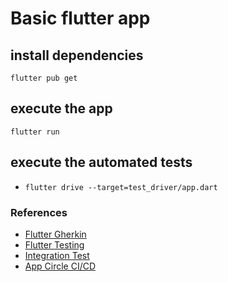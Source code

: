 # Basic flutter app

## install dependencies
```flutter pub get```

## execute the app
```flutter run```

## execute the automated tests
- ```flutter drive --target=test_driver/app.dart```

### References
- [Flutter Gherkin](https://github.com/caarizam/flutter_gherkin.git)
- [Flutter Testing](https://flutter.dev/docs/testing)
- [Integration Test](https://flutter.dev/docs/testing/integration-tests)
- [App Circle CI/CD](https://appcircle.io/blog/guide-to-automated-mobile-ci-cd-for-flutter-projects-with-appcircle/#testing-the-flutter-app)
